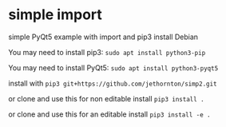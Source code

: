 # simple import
simple PyQt5 example with import and pip3 install
Debian

You may need to install pip3:
``sudo apt install python3-pip``

You may need to install PyQt5:
``sudo apt install python3-pyqt5``

install with
``pip3 git+https://github.com/jethornton/simp2.git``

or clone and use this for non editable install
``pip3 install .``

or clone and use this for an editable install
``pip3 install -e .``

